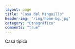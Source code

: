 ```yaml
---
layout: page
title: "Casa del Minguillo"
header-img: "/img/home-bg.jpg"
category: "Etnográfico"
comments: "true"
---
```



Casa típica





